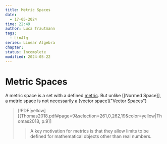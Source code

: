 ```yaml
---
title: Metric Spaces
date:
  - 17-05-2024
time: 22:49
author: Luca Trautmann
tags:
  - LinAlg
series: Linear Algebra
chapter: 
status: Incomplete
modified: 2024-05-22
---
```

# Metric Spaces
A metric space is a set with a defined [metric](Metrics). But unlike [[Normed Space]], a metric space is not necessarily a [vector space]("Vector Spaces")



> [!PDF|yellow] [[Thomas2018.pdf#page=9&selection=261,0,262,19&color=yellow|Thomas2018, p.9]]
> > A key motivation for metrics is that they allow limits to be defined for mathematical objects other than real numbers. 
> 
> 